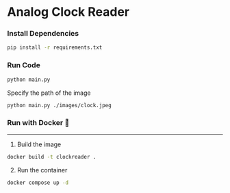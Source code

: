 # Analog Clock Reader
### Install Dependencies
```bash
pip install -r requirements.txt
```

### Run Code
```bash
python main.py
```
Specify the path of the image
```bash
python main.py ./images/clock.jpeg
```

### Run with Docker 🐳
---
1. Build the image
```bash
docker build -t clockreader .
```
2. Run the container
```bash
docker compose up -d
```